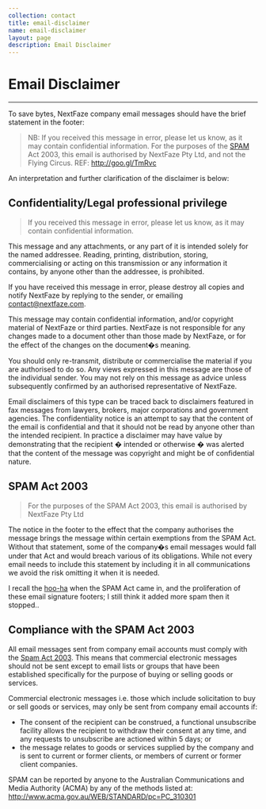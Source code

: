 ```yaml
---
collection: contact
title: email-disclaimer
name: email-disclaimer
layout: page
description: Email Disclaimer
---
```


# Email Disclaimer
---

To save bytes, NextFaze company email messages should have the brief statement in the footer:

> NB: If you received this message in error, please let us know, as it may contain confidential information. For the purposes of the [SPAM](http://www.youtube.com/watch?v=anwy2MPT5RE) Act 2003, this email is authorised by NextFaze Pty Ltd, and not the Flying Circus. REF: http://goo.gl/TmRvc

An interpretation and further clarification of the disclaimer is below:

## Confidentiality/Legal professional privilege

> If you received this message in error, please let us know, as it may contain confidential information.

This message and any attachments, or any part of it is intended solely for the named addressee. Reading, printing, distribution, storing, commercialising or acting on this transmission or any information it contains, by anyone other than the addressee, is prohibited.

If you have received this message in error, please destroy all copies and notify NextFaze by replying to the sender, or emailing contact@nextfaze.com.

This message may contain confidential information, and/or copyright material of NextFaze or third parties. NextFaze is not responsible for any changes made to a document other than those made by NextFaze, or for the effect of the changes on the document�s meaning.

You should only re-transmit, distribute or commercialise the material if you are authorised to do so. Any views expressed in this message are those of the individual sender. You may not rely on this message as advice unless subsequently confirmed by an authorised representative of NextFaze.

Email disclaimers of this type can be traced back to disclaimers featured in fax messages from lawyers, brokers, major corporations and government agencies. The confidentiality notice is an attempt to say that the content of the email is confidential and that it should not be read by anyone other than the intended recipient.  In practice a disclaimer may have value by demonstrating that the recipient � intended or otherwise � was alerted that the content of the message was copyright and might be of confidential nature.

## SPAM Act 2003

> For the purposes of the SPAM Act 2003, this email is authorised by NextFaze Pty Ltd

The notice in the footer to the effect that the company authorises the message brings the message within certain exemptions from the SPAM Act. Without that statement, some of the company�s email messages would fall under that Act and would breach various of its obligations. While not every email needs to include this statement by including it in all communications we avoid the risk omitting it when it is needed.

I recall the [hoo-ha](http://www.youtube.com/watch?v=iV4v-3i5pPU#t=22s) when the SPAM Act came in, and the proliferation of these email signature footers; I still think it added more spam then it stopped..

## Compliance with the SPAM Act 2003

All email messages sent from company email accounts must comply with the [Spam Act 2003](http://www.comlaw.gov.au/Search/SPAM).  This means that commercial electronic messages should not be sent except to email lists or groups that have been established specifically for the purpose of buying or selling goods or services.

Commercial electronic messages i.e. those which include solicitation to buy or sell goods or services, may only be sent from company email accounts if:

- The consent of the recipient can be construed, a functional unsubscribe facility allows the recipient to withdraw their consent at any time, and any requests to unsubscribe are actioned within 5 days; or
- the message relates to goods or services supplied by the company and is sent to current or former clients, or members of current or former client companies.

SPAM can be reported by anyone to the Australian Communications and Media Authority (ACMA) by any of the methods listed at: <http://www.acma.gov.au/WEB/STANDARD/pc=PC_310301>